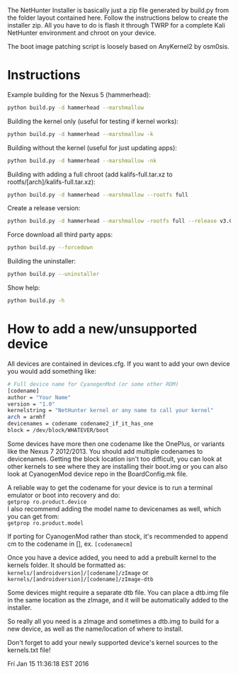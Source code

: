 The NetHunter Installer is basically just a zip file generated by build.py from the folder layout contained here.
Follow the instructions below to create the installer zip.
All you have to do is flash it through TWRP for a complete Kali NetHunter environment and chroot on your device.

The boot image patching script is loosely based on AnyKernel2 by osm0sis.

# Instructions

Example building for the Nexus 5 (hammerhead):
```sh
python build.py -d hammerhead --marshmallow
```
Building the kernel only (useful for testing if kernel works):
```sh
python build.py -d hammerhead --marshmallow -k
```
Building without the kernel (useful for just updating apps):
```sh
python build.py -d hammerhead --marshmallow -nk
```
Building with adding a full chroot (add kalifs-full.tar.xz to rootfs/[arch]/kalifs-full.tar.xz):
```sh
python build.py -d hammerhead --marshmallow --rootfs full
```
Create a release version:
```sh
python build.py -d hammerhead --marshmallow -rootfs full --release v3.0
```
Force download all third party apps:
```sh
python build.py --forcedown
```
Building the uninstaller:
```sh
python build.py --uninstaller
```
Show help:
```bash
python build.py -h
```

# How to add a new/unsupported device

All devices are contained in devices.cfg.  If you want to add your own device you would add something like:

```sh
# Full device name for CyanogenMod (or some other ROM)
[codename]
author = "Your Name"
version = "1.0"
kernelstring = "NetHunter kernel or any name to call your kernel"
arch = armhf
devicenames = codename codename2_if_it_has_one
block = /dev/block/WHATEVER/boot
```
Some devices have more then one codename like the OnePlus, or variants like the Nexus 7 2012/2013.  You should add multiple codenames to devicenames.  Getting the block location isn't too difficult, you can look at other kernels to see where they are installing their boot.img or you can also look at CyanogenMod device repo in the BoardConfig.mk file.

A reliable way to get the codename for your device is to run a terminal emulator or boot into recovery and do:  
`getprop ro.product.device`  
I also recommend adding the model name to devicenames as well, which you can get from:  
`getprop ro.product.model`  

If porting for CyanogenMod rather than stock, it's recommended to append cm to the codename in [], ex. `[codenamecm]`

Once you have a device added, you need to add a prebuilt kernel to the kernels folder.  It should be formatted as:  
`kernels/[androidversion]/[codename]/zImage` or `kernels/[androidversion]/[codename]/zImage-dtb`

Some devices might require a separate dtb file. You can place a dtb.img file in the same location as the zImage, and it will be automatically added to the installer.

So really all you need is a zImage and sometimes a dtb.img to build for a new device, as well as the name/location of where to install.

Don't forget to add your newly supported device's kernel sources to the kernels.txt file!

Fri Jan 15 11:36:18 EST 2016
